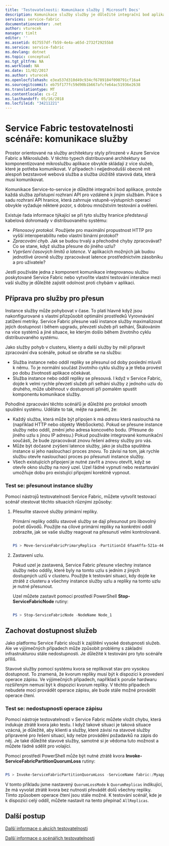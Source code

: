 ```yaml
---
title: 'Testovatelnosti: Komunikace služby | Microsoft Docs'
description: Komunikace služby služby je důležité integrační bod aplikace Service Fabric. Tento článek popisuje aspekty návrhu a testování techniky.
services: service-fabric
documentationcenter: .net
author: vturecek
manager: timlt
editor: ''
ms.assetid: 017557df-fb59-4e4a-a65d-2732f29255b8
ms.service: service-fabric
ms.devlang: dotnet
ms.topic: conceptual
ms.tgt_pltfrm: NA
ms.workload: NA
ms.date: 11/02/2017
ms.author: vturecek
ms.openlocfilehash: e3ea537d310d49c934cf6789184f090791cf16a4
ms.sourcegitcommit: eb75f177fc59d90b1b667afcfe64ac51936e2638
ms.translationtype: MT
ms.contentlocale: cs-CZ
ms.lasthandoff: 05/16/2018
ms.locfileid: "34211221"
---
```

# <a name="service-fabric-testability-scenarios-service-communication"></a>Service Fabric testovatelnosti scénáře: komunikace služby
Prostor orientované na služby architektury styly přirozeně v Azure Service Fabric a Mikroslužeb. V těchto typech distribuované architektury se komponentizované mikroslužbu aplikace obvykle skládají z více služeb, které je potřeba komunikovat. V případech i nejjednodušší obecně mít alespoň bezstavové webová služba a služba úložiště stavová data, která musí komunikovat.

Komunikace Service-to-service je důležité integrační bod aplikace, protože každá služba zpřístupní rozhraní API pro vzdálené k jiným službám. Práce s sadu rozhraní API hranice, která zahrnuje vstupně-výstupních operací obvykle vyžaduje některé pozor, s dobrou množstvím testování a ověření.

Existuje řada informace týkající se při tyto služby hranice představují kabelová dohromady v distribuovaného systému:

* *Přenosový protokol*. Použijete pro maximální propustnost HTTP pro vyšší interoperabilitu nebo vlastní binární protokol?
* *Zpracování chyb*. Jak se budou trvalý a přechodné chyby zpracovávat? Co se stane, když služba přesune do jiného uzlu?
* *Vypršení časových limitů a latence*. V aplikacích možných jak budou jednotlivé úrovně služby zpracovávat latence prostřednictvím zásobníku a pro uživatele?

Jestli používáte jedna z komponent komunikace integrovanou službu poskytované Service Fabric nebo vytvoříte vlastní testování interakce mezi vaší služby je důležité zajistit odolnost proti chybám v aplikaci.

## <a name="prepare-for-services-to-move"></a>Příprava pro služby pro přesun
Instance služby může pohybovat v čase. To platí hlavně když jsou nakonfigurované s vlastní přizpůsobit optimální prostředků Vyrovnávání zatížení metriky. Service Fabric přesune vaší instance služby maximalizovat jejich dostupnost i během upgradu, převzetí služeb při selhání, Škálováním na více systémů a jiné situace, ke kterým došlo během životního cyklu distribuovaného systému.

Jako služby pohyb v clusteru, klienty a další služby by měl připravit zpracování dva scénáře, pokud se obraťte se na službu:

* Služba instance nebo oddíl repliky se přesunul od doby poslední mluvili k němu. To je normální součást životního cyklu služby a je třeba provést po dobu životnosti aplikace očekávat.
* Služba instance nebo oddíl repliky se přesouvá. I když v Service Fabric, dojde k velmi rychle převzetí služeb při selhání služby z jednoho uzlu do druhého, může uběhnout v dostupnosti při pomalém spustit komponentu komunikace služby.

Pohodlné zpracování těchto scénářů je důležité pro protokol smooth spuštění systému. Uděláte to tak, mějte na paměti, že:

* Každý služba, která může být připojen k má *adresu* která naslouchá na (například HTTP nebo objekty WebSockets). Pokud se přesune instance služby nebo oddíl, změní jeho adresa koncového bodu. (Přesune do jiného uzlu s jinou IP adresu.) Pokud používáte integrované komunikační součásti, že bude zpracovávat znovu řešení adresy služby pro vás.
* Může být dočasné zvýšení latence služby, jako je služba spuštěna instance si jeho naslouchací proces znovu. To závisí na tom, jak rychle službu otevře naslouchací proces po přesunutí instance služby.
* Všech existujících připojení je nutné zavřít a znovu otevřít, když se otevře okno služby na nový uzel. Uzel řádné vypnutí nebo restartování umožňuje dobu pro existující připojení korektně vypnout.

### <a name="test-it-move-service-instances"></a>Test se: přesunout instance služby
Pomocí nástrojů testovatelnosti Service Fabric, můžete vytvořit testovací scénář otestovat těchto situacích různými způsoby:

1. Přesuňte stavové služby primární repliky.
   
    Primární repliky oddílu stavové služby se dají přesunout pro libovolný počet důvodů. Použijte na cílové primární repliky na konkrétní oddíl zobrazíte, jak se vaše služby reagovat na přesunutí velmi kontrolovaně.
   
    ```powershell
   
    PS > Move-ServiceFabricPrimaryReplica -PartitionId 6faa4ffa-521a-44e9-8351-dfca0f7e0466 -ServiceName fabric:/MyApplication/MyService
   
    ```
2. Zastavení uzlu.
   
    Pokud uzel je zastavená, Service Fabric přesune všechny instance služby nebo oddíly, které byly na tomto uzlu s jedním z jiných dostupných uzlů v clusteru. Použijte k testování situaci, kdy dojde ke ztrátě z clusteru a všechny instance služby uzlu a repliky na tomto uzlu je nutné přesunout.
   
    Uzel můžete zastavit pomocí prostředí PowerShell **Stop-ServiceFabricNode** rutiny:
   
    ```powershell
   
    PS > Stop-ServiceFabricNode -NodeName Node_1
   
    ```

## <a name="maintain-service-availability"></a>Zachovat dostupnost služeb
Jako platformu Service Fabric slouží k zajištění vysoké dostupnosti služeb. Ale ve výjimečných případech může způsobit problémy s základní infrastrukturou stále nedostupnosti. Je důležité k testování pro tyto scénáře příliš.

Stavové služby pomocí systému kvora se replikovat stav pro vysokou dostupnost. To znamená, že kvorum repliky musí být k dispozici k provedení operace zápisu. Ve výjimečných případech, například k poruše hardwaru rozšířeným nemusí být k dispozici kvorum repliky. V těchto případech nebudete moci provádět operace zápisu, ale bude stále možné provádět operace čtení.

### <a name="test-it-write-operation-unavailability"></a>Test se: nedostupnosti operace zápisu
Pomocí nástroje testovatelnosti v Service Fabric můžete vložit chybu, která indukuje ztrátě kvora jako testu. I když takové situaci je taková situace vzácná, je důležité, aby klienti a služby, které závisí na stavové služby připravené pro řešení situací, kdy nelze provádění požadavků na zápis do něj. Je také důležité stavové služby, samotné si je vědoma tuto možnost a můžete řádně sdělit pro volající.

Pomocí prostředí PowerShell může být nutné ztrátě kvora **Invoke-ServiceFabricPartitionQuorumLoss** rutiny:

```powershell

PS > Invoke-ServiceFabricPartitionQuorumLoss -ServiceName fabric:/Myapplication/MyService -QuorumLossMode QuorumReplicas -QuorumLossDurationInSeconds 20

```

V tomto příkladu jsme nastavený `QuorumLossMode` k `QuorumReplicas` indikující, že má vyvolat ztrátě kvora bez nutnosti převádět dolů všechny repliky. Tímto způsobem operace čtení jsou stále možné. K testování scénář, kde je k dispozici celý oddíl, můžete nastavit na tento přepínač `AllReplicas`.

## <a name="next-steps"></a>Další postup
[Další informace o akcích testovatelnosti](service-fabric-testability-actions.md)

[Další informace o scénářích testovatelnosti](service-fabric-testability-scenarios.md)


